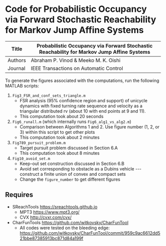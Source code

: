 # Code for Probabilistic Occupancy via Forward Stochastic Reachability for Markov Jump Affine Systems

| Title      | Probabilistic Occupancy via Forward Stochastic Reachability for Markov Jump Affine Systems |
|------------|--------------------------------------------------------------------------------------------|
| Authors    | Abraham P. Vinod & Meeko M. K. Oishi                                                       |
| Journal    | IEEE Transactions on Automatic Control                                                     |

To generate the figures associated with the computations, run the following
MATLAB scripts:

1. `Fig3_FSR_and_conf_sets_triangle.m`
    - FSR analysis (95% confidence region and support) of unicycle dynamics with
      fixed turning rate sequence and velocity as a triangular distributed rv
      (about 10 with end points at 9 and 11).
    - This computation took about 20 seconds
2. `Fig6_runall.m` (which internally runs `Fig6_alg1_vs_alg2.m`)
    - Comparison between Algorithms 1 and 2. Use figure number (1, 2, or 3)
      within this script to get other plots
    - This computation took about 2 minutes
3. `Fig789_pursuit_problem.m`
    - Target pursuit problem discussed in Section 6.A
    - This computation took about 8 minutes
4. `Fig10_avoid_set.m`
    - Keep-out set construction discussed in Section 6.B
    - Avoid set corresponding to obstacle as a Dubins vehicle --- construct a
      finite union of convex and compact sets
    - Change the `figure_number` to get different figures

## Requires

- SReachTools https://sreachtools.github.io
    - MPT3 https://www.mpt3.org/
    - CVX http://cvxr.com/cvx/
- CharFunTools https://github.com/witkovsky/CharFunTool
    - All codes were tested on the bleeding edge:
      https://github.com/witkovsky/CharFunTool/commit/959c9ac6612dd521bbe87385913bc871d84a199f
